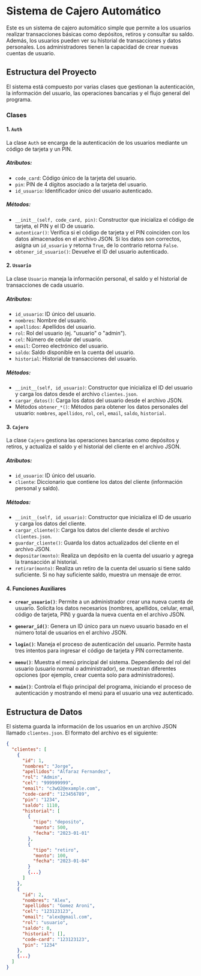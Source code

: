 # Sistema de Cajero Automático

Este es un sistema de cajero automático simple que permite a los usuarios realizar transacciones básicas como depósitos, retiros y consultar su saldo. Además, los usuarios pueden ver su historial de transacciones y datos personales. Los administradores tienen la capacidad de crear nuevas cuentas de usuario.

## Estructura del Proyecto

El sistema está compuesto por varias clases que gestionan la autenticación, la información del usuario, las operaciones bancarias y el flujo general del programa.

### Clases

#### 1. `Auth`

La clase `Auth` se encarga de la autenticación de los usuarios mediante un código de tarjeta y un PIN.

##### Atributos:

- `code_card`: Código único de la tarjeta del usuario.
- `pin`: PIN de 4 dígitos asociado a la tarjeta del usuario.
- `id_usuario`: Identificador único del usuario autenticado.

##### Métodos:

- `__init__(self, code_card, pin)`: Constructor que inicializa el código de tarjeta, el PIN y el ID de usuario.
- `autenticar()`: Verifica si el código de tarjeta y el PIN coinciden con los datos almacenados en el archivo JSON. Si los datos son correctos, asigna un `id_usuario` y retorna `True`, de lo contrario retorna `False`.
- `obtener_id_usuario()`: Devuelve el ID del usuario autenticado.

#### 2. `Usuario`

La clase `Usuario` maneja la información personal, el saldo y el historial de transacciones de cada usuario.

##### Atributos:

- `id_usuario`: ID único del usuario.
- `nombres`: Nombre del usuario.
- `apellidos`: Apellidos del usuario.
- `rol`: Rol del usuario (ej. "usuario" o "admin").
- `cel`: Número de celular del usuario.
- `email`: Correo electrónico del usuario.
- `saldo`: Saldo disponible en la cuenta del usuario.
- `historial`: Historial de transacciones del usuario.

##### Métodos:

- `__init__(self, id_usuario)`: Constructor que inicializa el ID del usuario y carga los datos desde el archivo `clientes.json`.
- `cargar_datos()`: Carga los datos del usuario desde el archivo JSON.
- Métodos `obtener_*()`: Métodos para obtener los datos personales del usuario: `nombres`, `apellidos`, `rol`, `cel`, `email`, `saldo`, `historial`.

#### 3. `Cajero`

La clase `Cajero` gestiona las operaciones bancarias como depósitos y retiros, y actualiza el saldo y el historial del cliente en el archivo JSON.

##### Atributos:

- `id_usuario`: ID único del usuario.
- `cliente`: Diccionario que contiene los datos del cliente (información personal y saldo).

##### Métodos:

- `__init__(self, id_usuario)`: Constructor que inicializa el ID de usuario y carga los datos del cliente.
- `cargar_cliente()`: Carga los datos del cliente desde el archivo `clientes.json`.
- `guardar_cliente()`: Guarda los datos actualizados del cliente en el archivo JSON.
- `depositar(monto)`: Realiza un depósito en la cuenta del usuario y agrega la transacción al historial.
- `retirar(monto)`: Realiza un retiro de la cuenta del usuario si tiene saldo suficiente. Si no hay suficiente saldo, muestra un mensaje de error.

#### 4. Funciones Auxiliares

- **`crear_usuario()`**: Permite a un administrador crear una nueva cuenta de usuario. Solicita los datos necesarios (nombres, apellidos, celular, email, código de tarjeta, PIN) y guarda la nueva cuenta en el archivo JSON.
- **`generar_id()`**: Genera un ID único para un nuevo usuario basado en el número total de usuarios en el archivo JSON.

- **`login()`**: Maneja el proceso de autenticación del usuario. Permite hasta tres intentos para ingresar el código de tarjeta y PIN correctamente.

- **`menu()`**: Muestra el menú principal del sistema. Dependiendo del rol del usuario (usuario normal o administrador), se muestran diferentes opciones (por ejemplo, crear cuenta solo para administradores).

- **`main()`**: Controla el flujo principal del programa, iniciando el proceso de autenticación y mostrando el menú para el usuario una vez autenticado.

## Estructura de Datos

El sistema guarda la información de los usuarios en un archivo JSON llamado `clientes.json`. El formato del archivo es el siguiente:

```json
{
  "clientes": [
    {
      "id": 1,
      "nombres": "Jorge",
      "apellidos": "Alfaraz Fernandez",
      "rol": "Admin",
      "cel": "999999999",
      "email": "c3wQ2@example.com",
      "code-card": "123456789",
      "pin": "1234",
      "saldo": 1110,
      "historial": [
        {
          "tipo": "deposito",
          "monto": 500,
          "fecha": "2023-01-01"
        },
        {
          "tipo": "retiro",
          "monto": 100,
          "fecha": "2023-01-04"
        }
        {...}
      ]
    },
    {
      "id": 2,
      "nombres": "Alex",
      "apellidos": "Gomez Aroni",
      "cel": "123123123",
      "email": "alex@gmail.com",
      "rol": "usuario",
      "saldo": 0,
      "historial": [],
      "code-card": "123123123",
      "pin": "1234"
    },
    {...}
  ]
}
```

